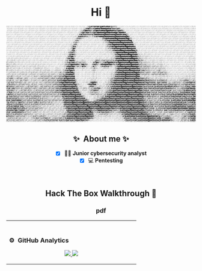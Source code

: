 
<div align="center">
<h1 align="center">Hi 👋</h1>

![](ASCII-art.jpg)



## :sparkles: &nbsp;About me :sparkles:

- [x] 👩‍💻  **Junior cybersecurity analyst** 
- [x] 💻  **Pentesting** 
  
<br>

<table>
<tr>

## Hack The Box Walkthrough :open_book:
 
 <h3 align="center"> pdf</h3>
                                                                                    
</td>

<td width="50%">
               <br>


### ⚙️ &nbsp;GitHub Analytics

<p align="center">
<a href="https://github.com/MilaMagof">
  <img height="180em" src="https://github-readme-stats-eight-theta.vercel.app/api?username=MilaMagof&show_icons=true&theme=algolia&include_all_commits=true&count_private=true"/>
  <img height="180em" src="https://github-readme-stats-eight-theta.vercel.app/api/top-langs/?username=MilaMagof&layout=compact&langs_count=8&theme=algolia"/>
</a>
</p>
